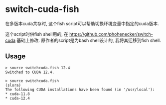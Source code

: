# switch-cuda-fish

在多版本cuda共存时, 这个fish script可以帮助切换环境变量中指定的cuda版本.

这个script时供fish shell用的, 在 https://github.com/phohenecker/switch-cuda 基础上修改. 原作者的script是为bash shell设计的, 我将其迁移到fish shell.

## Usage

``` fish
> source switchcuda.fish 12.4
Switched to CUDA 12.4.
```

``` fish
> source switchcuda.fish                                           (slora)
The following CUDA installations have been found (in '/usr/local'):
* cuda-11.8
* cuda-12.4
```
